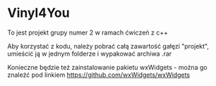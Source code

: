 # Vinyl4You
To jest projekt grupy numer 2 w ramach ćwiczeń z c++

Aby korzystać z kodu, należy pobrać całą zawartość gałęzi "projekt", umieścić ją w jednym folderze i wypakować archiwa .rar

Konieczne będzie też zainstalowanie pakietu wxWidgets - można go znaleźć pod linkiem https://github.com/wxWidgets/wxWidgets
